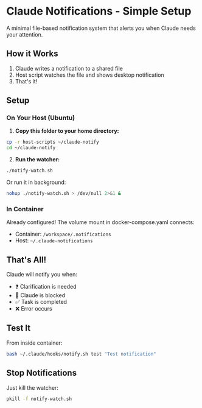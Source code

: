 # Claude Notifications - Simple Setup

A minimal file-based notification system that alerts you when Claude needs your attention.

## How it Works

1. Claude writes a notification to a shared file
2. Host script watches the file and shows desktop notification
3. That's it!

## Setup

### On Your Host (Ubuntu)

1. **Copy this folder to your home directory:**
```bash
cp -r host-scripts ~/claude-notify
cd ~/claude-notify
```

2. **Run the watcher:**
```bash
./notify-watch.sh
```

Or run it in background:
```bash
nohup ./notify-watch.sh > /dev/null 2>&1 &
```

### In Container

Already configured! The volume mount in docker-compose.yaml connects:
- Container: `/workspace/.notifications`
- Host: `~/.claude-notifications`

## That's All!

Claude will notify you when:
- ❓ Clarification is needed
- 🚫 Claude is blocked  
- ✅ Task is completed
- ❌ Error occurs

## Test It

From inside container:
```bash
bash ~/.claude/hooks/notify.sh test "Test notification"
```

## Stop Notifications

Just kill the watcher:
```bash
pkill -f notify-watch.sh
```